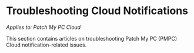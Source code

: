 # Troubleshooting Cloud Notifications

_Applies to: Patch My PC Cloud_

This section contains articles on troubleshooting Patch My PC (PMPC) Cloud notification-related issues.

